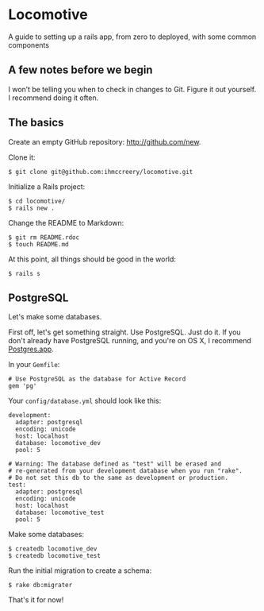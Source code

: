 Locomotive
===

A guide to setting up a rails app, from zero to deployed, with some common components

A few notes before we begin
---

I won’t be telling you when to check in changes to Git.  Figure it out yourself.  I recommend doing it often. 

The basics
---

Create an empty GitHub repository: <http://github.com/new>.

Clone it:

    $ git clone git@github.com:ihmccreery/locomotive.git

Initialize a Rails project:

    $ cd locomotive/
    $ rails new .

Change the README to Markdown:

    $ git rm README.rdoc
    $ touch README.md

At this point, all things should be good in the world:

    $ rails s

PostgreSQL
---

Let's make some databases.

First off, let's get something straight.  Use PostgreSQL.  Just do it.  If you don't already have PostgreSQL running, and you're on OS X, I recommend [Postgres.app](http://postgresapp.com).

In your `Gemfile`:

    # Use PostgreSQL as the database for Active Record
    gem 'pg'

Your `config/database.yml` should look like this:

    development:
      adapter: postgresql
      encoding: unicode
      host: localhost
      database: locomotive_dev
      pool: 5

    # Warning: The database defined as "test" will be erased and
    # re-generated from your development database when you run "rake".
    # Do not set this db to the same as development or production.
    test:
      adapter: postgresql
      encoding: unicode
      host: localhost
      database: locomotive_test
      pool: 5

Make some databases:

    $ createdb locomotive_dev
    $ createdb locomotive_test

Run the initial migration to create a schema:

    $ rake db:migrater

That's it for now!
